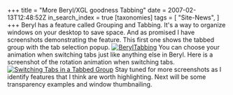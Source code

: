 +++
title = "More Beryl/XGL goodness Tabbing"
date = 2007-02-13T12:48:52Z
in_search_index = true
[taxonomies]
tags = [
"Site-News",
]
+++
Beryl has a feature called Grouping and Tabbing. It's a way to organize windows on your desktop to save space. And as promised I have screenshots demonstrating the feature. This first one shows the tabbed group with the tab selection popup. <a class="imagelink" href="http://jeremy.marzhillstudios.com/wp-content/uploads/2007/02/TabbedWindowsBig.png" title="BerylTabbing"><img id="image115" src="http://jeremy.marzhillstudios.com/wp-content/uploads/2007/02/TabbedWindowsBig.thumbnail.png" alt="BerylTabbing" /></a> You can choose your animation when switching tabs just like anything else in Beryl. Here is a screenshot of the rotation animation when switching tabs. <a class="imagelink" href="http://jeremy.marzhillstudios.com/wp-content/uploads/2007/02/SwitchingTabsBig.png" title="Switching Tabs in a Tabbed Group"><img id="image116" src="http://jeremy.marzhillstudios.com/wp-content/uploads/2007/02/SwitchingTabsBig.thumbnail.png" alt="Switching Tabs in a Tabbed Group" /></a> Stay tuned for more screenshots as I identify features that I think are worth highlighting. Next will be some transparency examples and window thumbnailing.
